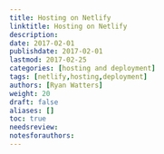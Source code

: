 ```yaml
---
title: Hosting on Netlify
linktitle: Hosting on Netlify
description:
date: 2017-02-01
publishdate: 2017-02-01
lastmod: 2017-02-25
categories: [hosting and deployment]
tags: [netlify,hosting,deployment]
authors: [Ryan Watters]
weight: 20
draft: false
aliases: []
toc: true
needsreview:
notesforauthors:
---
```

